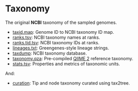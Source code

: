 Taxonomy
========

The original **NCBI** taxonomy of the sampled genomes.

- [taxid.map](taxids.txt): Genome ID to NCBI taxonomy ID map.
- [ranks.tsv](ranks.tsv.xz): NCBI taxonomy names at ranks.
- [ranks.tid.tsv](ranks.tid.tsv.xz): NCBI taxonomy IDs at ranks.
- [lineages.txt](lineages.txt.xz): Greengenes-style lineage strings.
- [taxdump](taxdump): NCBI taxonomy database.
- [taxonomy.qza](taxonomy.qza): Pre-compiled [QIIME 2](https://qiime2.org/) reference taxonomy.
- [stats.tsv](stats.tsv): Properties and metrics of taxonomic units.

And:

- [curation](curation): Tip and node taxonomy curated using tax2tree.
